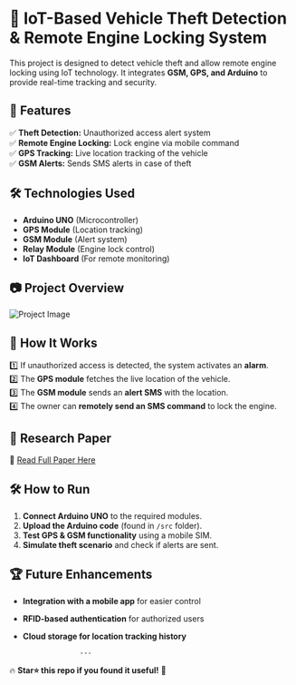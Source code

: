 # 🚗 IoT-Based Vehicle Theft Detection & Remote Engine Locking System  
This project is designed to detect vehicle theft and allow remote engine locking using IoT technology. It integrates **GSM, GPS, and Arduino** to provide real-time tracking and security.  

## 📌 Features  
✅ **Theft Detection:** Unauthorized access alert system  
✅ **Remote Engine Locking:** Lock engine via mobile command  
✅ **GPS Tracking:** Live location tracking of the vehicle  
✅ **GSM Alerts:** Sends SMS alerts in case of theft  

## 🛠️ Technologies Used  
- **Arduino UNO** (Microcontroller)  
- **GPS Module** (Location tracking)  
- **GSM Module** (Alert system)  
- **Relay Module** (Engine lock control)  
- **IoT Dashboard** (For remote monitoring)  

## 📷 Project Overview  
![Project Image]([link-to-image](https://drive.google.com/file/d/18q6JAaPo_-sGoDcqaJZjCJhKr0IAHZ4R/view?usp=sharing))  

## 🚀 How It Works  
1️⃣ If unauthorized access is detected, the system activates an **alarm**.  
2️⃣ The **GPS module** fetches the live location of the vehicle.  
3️⃣ The **GSM module** sends an **alert SMS** with the location.  
4️⃣ The owner can **remotely send an SMS command** to lock the engine.  

## 📖 Research Paper  
🔗 [Read Full Paper Here](https://doi.org/10.22214/ijraset.2024.61601)  

## 🛠️ How to Run  
1. **Connect Arduino UNO** to the required modules.  
2. **Upload the Arduino code** (found in `/src` folder).  
3. **Test GPS & GSM functionality** using a mobile SIM.  
4. **Simulate theft scenario** and check if alerts are sent.  

## 🏆 Future Enhancements  
- **Integration with a mobile app** for easier control  
- **RFID-based authentication** for authorized users  
- **Cloud storage for location tracking history**  

                    ---

🔥 **Star⭐ this repo if you found it useful!** 🚀  
